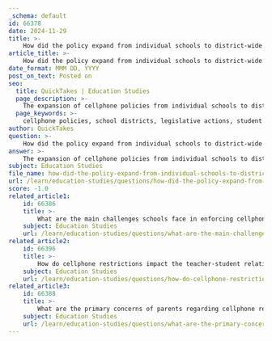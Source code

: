 ```yaml
---
_schema: default
id: 66378
date: 2024-11-29
title: >-
    How did the policy expand from individual schools to district-wide implementation?
article_title: >-
    How did the policy expand from individual schools to district-wide implementation?
date_format: MMM DD, YYYY
post_on_text: Posted on
seo:
  title: QuickTakes | Education Studies
  page_description: >-
    The expansion of cellphone policies from individual schools to district-wide implementation is influenced by legislative actions, concerns about student behavior and mental health, recognition of issues, state-level initiatives, and advocacy from parents and communities.
  page_keywords: >-
    cellphone policies, school districts, legislative actions, student behavior, mental health, standardized policies, Phone-Free Schools Act, parental advocacy, state initiatives, enforcement challenges
author: QuickTakes
question: >-
    How did the policy expand from individual schools to district-wide implementation?
answer: >-
    The expansion of cellphone policies from individual schools to district-wide implementation has been influenced by several factors, including legislative actions, growing concerns about student behavior and mental health, and the recognition of the need for standardized policies across schools.\n\n1. **Legislative Actions**: Recent state legislation has mandated that school districts develop and implement cellphone policies. For instance, California's Phone-Free Schools Act requires all public schools to draft policies by July 1, 2026, while Ohio's law, effective from July 1, 2024, requires districts to establish regulations on cellphone use during school hours. These legislative measures have prompted districts to adopt uniform policies that apply to all schools within their jurisdiction.\n\n2. **Recognition of Issues**: There has been a growing acknowledgment of the negative impacts of cellphone use on students' academic performance and mental health. Reports indicate that around 76% of schools banned non-academic cellphone use during the 2021-22 school year, a significant decrease from 91% in 2010. This shift reflects a broader understanding of the challenges posed by smartphone use in educational settings.\n\n3. **State-Level Initiatives**: As of August 2024, several states, including Louisiana, South Carolina, and Indiana, have enacted policies to limit cellphone use in schools. This trend indicates a movement towards more comprehensive regulations at the state level, encouraging districts to align their policies with state recommendations.\n\n4. **Parental and Community Advocacy**: Parents and community advocates have increasingly pushed for stricter cellphone policies, citing concerns about student distraction and the need for improved social development. This advocacy has influenced school boards and district administrators to consider more cohesive policies that address these concerns across all schools.\n\n5. **Challenges in Enforcement**: The challenges of enforcing cellphone policies at individual schools have led to calls for district-wide standards. A consistent approach can simplify enforcement and ensure that all students are subject to the same rules, reducing confusion and potential inequities among schools within a district.\n\nIn summary, the transition from individual school policies to district-wide implementation of cellphone restrictions is driven by legislative mandates, a growing awareness of the issues associated with cellphone use, advocacy from parents and communities, and the need for consistent enforcement across schools.
subject: Education Studies
file_name: how-did-the-policy-expand-from-individual-schools-to-districtwide-implementation.md
url: /learn/education-studies/questions/how-did-the-policy-expand-from-individual-schools-to-districtwide-implementation
score: -1.0
related_article1:
    id: 66386
    title: >-
        What are the main challenges schools face in enforcing cellphone restrictions?
    subject: Education Studies
    url: /learn/education-studies/questions/what-are-the-main-challenges-schools-face-in-enforcing-cellphone-restrictions
related_article2:
    id: 66396
    title: >-
        How do cellphone restrictions impact the teacher-student relationship?
    subject: Education Studies
    url: /learn/education-studies/questions/how-do-cellphone-restrictions-impact-the-teacherstudent-relationship
related_article3:
    id: 66388
    title: >-
        What are the primary concerns of parents regarding cellphone restrictions in schools?
    subject: Education Studies
    url: /learn/education-studies/questions/what-are-the-primary-concerns-of-parents-regarding-cellphone-restrictions-in-schools
---
```


&nbsp;